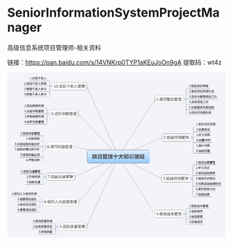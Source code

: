 # SeniorInformationSystemProjectManager
高级信息系统项目管理师-相关资料

链接：https://pan.baidu.com/s/14VNKrp0TYP1aKEuJoOn9gA 
提取码：wt4z 


![Image text](https://raw.githubusercontent.com/Guoqianliang/SeniorInformationSystemProjectManager/main/%E5%8D%81%E5%A4%A7%E7%AE%A1%E7%90%86%E6%80%9D%E7%BB%B4%E5%AF%BC%E5%9B%BE/%E5%8D%81%E5%A4%A7%E7%AE%A1%E7%90%86.png)
